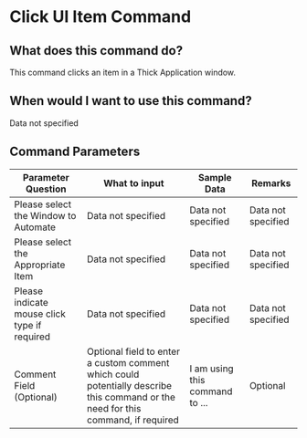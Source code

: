 <!--TITLE: Click UI Item Command -->
<!-- SUBTITLE: a command in the Input Commands group -->
# Click UI Item Command


## What does this command do?
This command clicks an item in a Thick Application window.


## When would I want to use this command?
Data not specified


## Command Parameters
| Parameter Question   	| What to input  	|  Sample Data 	| Remarks  	|
| ---                    | ---               | ---           | ---       |
|Please select the Window to Automate|Data not specified|Data not specified|Data not specified|
|Please select the Appropriate Item|Data not specified|Data not specified|Data not specified|
|Please indicate mouse click type if required|Data not specified|Data not specified|Data not specified|
|Comment Field (Optional)|Optional field to enter a custom comment which could potentially describe this command or the need for this command, if required|I am using this command to ...|Optional|


